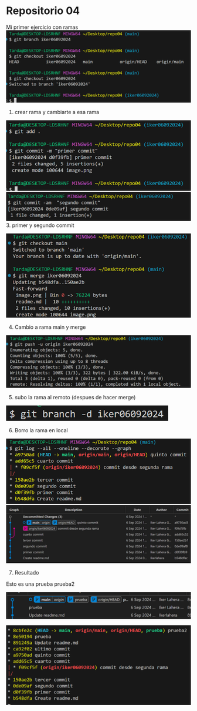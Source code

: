 # Repositorio 04

Mi primer ejercicio con ramas 
![alt text](image.png)
1. crear rama y cambiarte a esa rama

![alt text](image-1.png)
![alt text](image-2.png)
3. primer y segundo commit

![alt text](image-3.png)

4. Cambio a rama main y merge
   
![alt text](image-4.png)

5. subo la rama al remoto (despues de hacer merge)
   
![alt text](image-5.png)

6. Borro la rama en local

![alt text](image-6.png)
![alt text](image-7.png)

7. Resultado

Esto es una prueba
prueba2

![alt text](image-8.png)

![alt text](image-9.png)